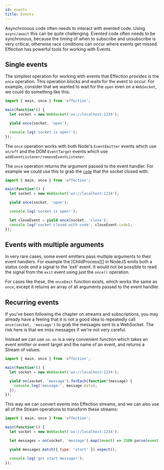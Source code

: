 ```yaml
---
id: events
title: Events
---
```


Asynchronous code often needs to interact with evented code. Using `async/await` this can be
quite challenging. Evented code often needs to be synchronous, because the timing of when to
subscribe and unsubscribe is very critical, otherwise race conditions can occur where events
get missed. Effection has powerful tools for working with Events.

## Single events

The simplest operation for working with events that Effection provides is the
`once` operation.  This operation blocks and waits for the event to occur. For
example, consider that we wanted to wait for the `open` even on a `WebSocket`,
we could do something like this:

``` javascript
import { main, once } from 'effection';

main(function*() {
  let socket = new WebSocket('ws://localhost:1234');

  yield once(socket, 'open');

  console.log('socket is open!');
});
```

The `once` operation works with both Node's `EventEmitter` events which use
`on/off` and the DOM `EventTarget` events which use
`addEventListener/removeEventListener`.

The `once` operation returns the argument passed to the event handler. For
example we could use this to grab the [`code`][wscode] that the socket closed
with:

``` javascript
import { main, once } from 'effection';

main(function*() {
  let socket = new WebSocket('ws://localhost:1234');

  yield once(socket, 'open');

  console.log('socket is open!');

  let closeEvent = yield once(socket, 'close');
  console.log('socket closed with code', closeEvent.code);
});
```

## Events with multiple arguments

In very rare cases, some event emitters pass multiple arguments to their event
handlers. For example the [ChildProcess][] in NodeJS emits both a status
code _and_ a signal to the 'exit' event. It would not be possible to read the
signal from the `exit` event using just the `once()` operation.

For cases like these, the `onceEmit` function exists, which works the same as
`once`, except it returns an array of all arguments passed to the event
handler.

## Recurring events

If you've been following the chapter on streams and subscriptions, you may
already have a feeling that it is not a good idea to repeatedly call
`once(socket, 'message')` to grab the messages sent to a WebSocket. The risk
here is that we miss messages if we're not very careful.

Instead we can use `on`. `on` is a very convenient function which takes an
event emitter or event target and the name of an event, and returns a Stream of
values.

``` javascript
import { main, once } from 'effection';

main(function*() {
  let socket = new WebSocket('ws://localhost:1234');

  yield on(socket, 'message').forEach(function*(message) {
    console.log('message:', message.data);
  });
});
```

This way we can convert events into Effection streams, and we can also
use all of the Stream operations to transform these streams:

``` javascript
import { main, once } from 'effection';

main(function*() {
  let socket = new WebSocket('ws://localhost:1234');

  let messages = on(socket, 'message').map((event) => JSON.parse(event.data));

  yield messages.match({ type: 'start' }).expect();

  console.log('got start message!');
});
```

[wscode]: https://developer.mozilla.org/en-US/docs/Web/API/CloseEvent
